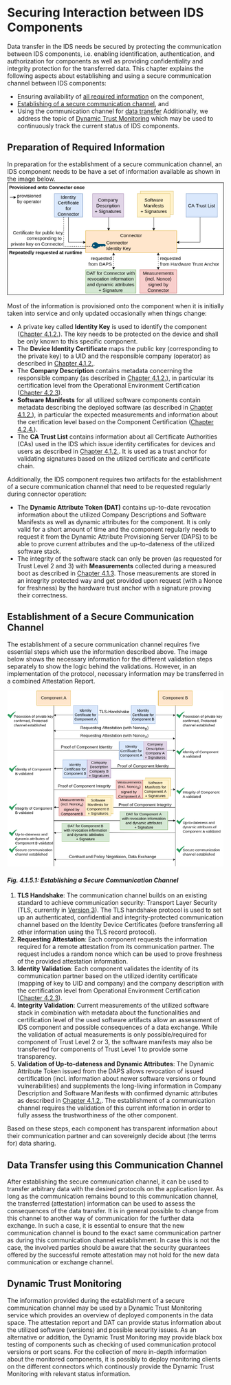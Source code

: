 # Securing Interaction between IDS Components

Data transfer in the IDS needs be secured by protecting the communication between IDS components, i.e. enabling identification, authentication, and authorization for components as well as providing confidentiality and integrity protection for the transferred data. This chapter explains the following aspects about establishing and using a secure communication channel between IDS components:

* Ensuring availability of [all required information](preparation-of-required-information) on the component,
* [Establishing of a secure communication channel](#establishment-of-a-secure-communication-channel), and
* Using the communication channel for [data transfer](#data-transfer-using-this-communication-channel)
Additionally, we address the topic of [Dynamic Trust Monitoring](#dynamic-trust-monitoring) which may be used to continuously track the current status of IDS components.

## Preparation of Required Information

In preparation for the establishment of a secure communication channel, an IDS component needs to be have a set of information available as shown in the image below.
![Overview Required Information](./media/information_for_communication_channel.png)

Most of the information is provisioned onto the component when it is initially taken into service and only updated occasionally when things change:
* A private key called **Identity Key** is used to identify the component ([Chapter 4.1.2.](./4_1_2_Identity_and_Trust_Management.md)). The key needs to be protected on the device and shall be only known to this specific component.
* The **Device Identity Certificate** maps the public key (corresponding to the private key) to a UID and the responsible company (operator) as described in [Chapter 4.1.2.](./4_1_2_Identity_and_Trust_Management.md).
* The **Company Description** contains metadata concerning the responsible company (as described in [Chapter 4.1.2.](./4_1_2_Identity_and_Trust_Management.md)), in particular its certification level from the Operational Environment Certification ([Chapter 4.2.3](../4_2_Certification_Perspective/4_2_3_Operational_Environment_Certification.md)).
* **Software Manifests** for all utilized software components contain metadata describing the deployed software (as described in [Chapter 4.1.2.](./4_1_2_Identity_and_Trust_Management.md)), in particular the expected measurements and information about the certification level based on the Component Certification ([Chapter 4.2.4.](../4_2_Certification_Perspective/4_2_4_Component_Certification.md)).
* The **CA Trust List** contains information about all Certificate Authorities (CAs) used in the IDS which issue identity certificates for devices and users as described in [Chapter 4.1.2.](./4_1_2_Identity_and_Trust_Management.md). It is used as a trust anchor for validating signatures based on the utilized certificate and certificate chain.

Additionally, the IDS component requires two artifacts for the establishment of a secure communication channel that need to be requested regularly during connector operation:
* The **Dynamic Attribute Token (DAT)** contains up-to-date revocation information about the utilized Company Descriptions and Software Manifests as well as dynamic attributes for the component. It is only valid for a short amount of time and the component regularly needs to request it from the Dynamic Attribute Provisioning Server (DAPS) to be able to prove current attributes and the up-to-dateness of the utilized software stack.
* The integrity of the software stack can only be proven (as requested for Trust Level 2 and 3) with **Measurements** collected during a measured boot as described in [Chapter 4.1.3](./4_1_3_Securing_the_Platform.md). Those measurements are stored in an integrity protected way and get provided upon request (with a Nonce for freshness) by the hardware trust anchor with a signature proving their correctness.

## Establishment of a Secure Communication Channel
The establishment of a secure communication channel requires five essential steps which use the information described above. The image below shows the necessary information for the different validation steps separately to show the logic behind the validations. However, in an implementation of the protocol, necessary information may be transferred in a combined Attestation Report.

![Communication Channel Establishment](./media/communication_channel_establishment.png)
####  _Fig. 4.1.5.1: Establishing a Secure Communication Channel_

1. **TLS Handshake**: The communication channel builds on an existing standard to achieve communication security: Transport Layer Security (TLS, currently in
[Version 3](https://datatracker.ietf.org/doc/html/rfc8446)). The TLS handshake protocol is used to set up an authenticated, confidential and integrity-protected communication channel based on the Identity Device Certificates (before transferring all other information using the TLS record protocol).
2. **Requesting Attestation**: Each component requests the information required for a remote attestation from its communication partner. The request includes a random nonce which can be used to prove freshness of the provided attestation information.
3. **Identity Validation**: Each component validates the identity of its communication partner based on the utilized identity certificate (mapping of key to UID and company) and the company description with the certification level from Operational Environment Certification ([Chapter 4.2.3](../4_2_Certification_Perspective/4_2_3_Operational_Environment_Certification.md)).
4. **Integrity Validation**: Current measurements of the utilized software stack in combination with metadata about the functionalities and certification level of the used software artifacts allow an assessment of IDS component and possible consequences of a data exchange. While the validation of actual measurements is only possible/required for component of Trust Level 2 or 3, the software manifests may also be transferred for components of Trust Level 1 to provide some transparency.
5. **Validation of Up-to-dateness and Dynamic Attributes**: The Dynamic Attribute Token issued from the DAPS allows revocation of issued certification (incl. information about newer software versions or found vulnerabilities) and supplements the long-living information in Company Description and Software Manifests with confirmed dynamic attributes as described in [Chapter 4.1.2.](./4_1_2_Identity_and_Trust_Management.md). The establishment of a communication channel requires the validation of this current information in order to fully assess the trustworthiness of the other component.

Based on these steps, each component has transparent information about their communication partner and can sovereignly decide about (the terms for) data sharing.

## Data Transfer using this Communication Channel

After establishing the secure communication channel, it can be used to transfer arbitrary data with the desired protocols on the application layer.
As long as the communication remains bound to this communication channel, the transferred (attestation) information can be used to assess the consequences of the data transfer. It is in general possible to change from this channel to another way of communication for the further data exchange. In such a case, it is essential to ensure that the new communication channel is bound to the exact same communication partner as during this communication channel establishment. In case this is not the case, the involved parties should be aware that the security guarantees offered by the successful remote attestation may not hold for the new data communication or exchange channel.

## Dynamic Trust Monitoring
The information provided during the establishment of a secure communication channel may be used by a Dynamic Trust Monitoring service which provides an overview of deployed components in the data space. The attestation report and DAT can provide status information about the utilized software (versions) and possible security issues. As an alternative or addition, the Dynamic Trust Monitoring may provide black box testing of components such as checking of used communication protocol versions or port scans.  For the collection of more in-depth information about the monitored components, it is possibly to deploy monitoring clients on the different connectors which continously provide the Dynamic Trust Monitoring with relevant status information.
